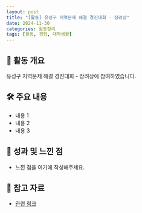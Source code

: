 ```yaml
---
layout: post
title: "[활동] 유성구 지역문제 해결 경진대회 - 장려상"
date: 2024-11-30
categories: 활동정리
tags: [활동, 경험, 대학생활]
---
```


## 📌 활동 개요
유성구 지역문제 해결 경진대회 - 장려상에 참여하였습니다.

## 🛠 주요 내용
- 내용 1
- 내용 2
- 내용 3

## 🎯 성과 및 느낀 점
- 느낀 점을 여기에 작성해주세요.

## 🔗 참고 자료
- [관련 링크](#)
